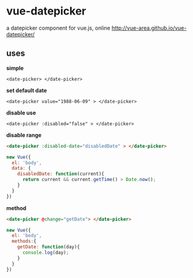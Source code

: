# vue-datepicker

a datepicker component for vue.js, online http://vue-area.github.io/vue-datepicker/ 

## uses

**simple**

```
<date-picker> </date-picker>

```

**set default date**

```
<date-picker value="1988-06-09" > </date-picker>

```

**disable use**

```
<date-picker :disabled="false" > </date-picker>

```

**disable range**

```html
<date-picker :disabled-date="disabledDate" > </date-picker>

```

```js
new Vue({
  el: 'body',
  data: {
    disabledDate: function(current){
      return current && current.getTime() > Date.now();
    }
  }
})

```

**method** 

```html
<date-picker @change="getDate"> </date-picker>

```

```js
new Vue({
  el: 'body',
  methods:{
    getDate: function(day){
      console.log(day);
    }
  }
})
```